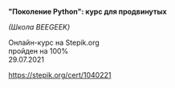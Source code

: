 **"Поколение Python": курс для продвинутых**  
  
*(Школа BEEGEEK)*  
  
Онлайн-курс на Stepik.org  
пройден на 100%  
29.07.2021  
  
https://stepik.org/cert/1040221  
